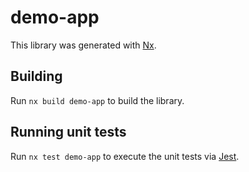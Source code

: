 # demo-app

This library was generated with [Nx](https://nx.dev).

## Building

Run `nx build demo-app` to build the library.

## Running unit tests

Run `nx test demo-app` to execute the unit tests via [Jest](https://jestjs.io).
